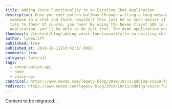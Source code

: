 ```yaml
---
title: Adding Voice Functionality to an Existing Chat Application
description: Have you ever gotten halfway through writing a long message to
  someone in a chat and think; wouldn’t this just be so much easier if I could
  talk to them? Of course, you have! By using the Nexmo Client SDK in your chat
  application, you’ll be able to do just that. The demo application and […]
thumbnail: /content/blog/adding-voice-functionality-to-an-existing-chat-application-dr/Elevate_Enable-Audio-1.png
author: lukeoliff
published: true
published_at: 2019-10-11T10:42:17.000Z
comments: true
category: tutorial
tags:
  - conversation-api
  - node
  - voice-api
canonical: https://www.nexmo.com/legacy-blog/2019/10/11/adding-voice-functionality-to-an-existing-chat-application-dr
redirect: https://www.nexmo.com/legacy-blog/2019/10/11/adding-voice-functionality-to-an-existing-chat-application-dr
---
```


Content to be migrated...
